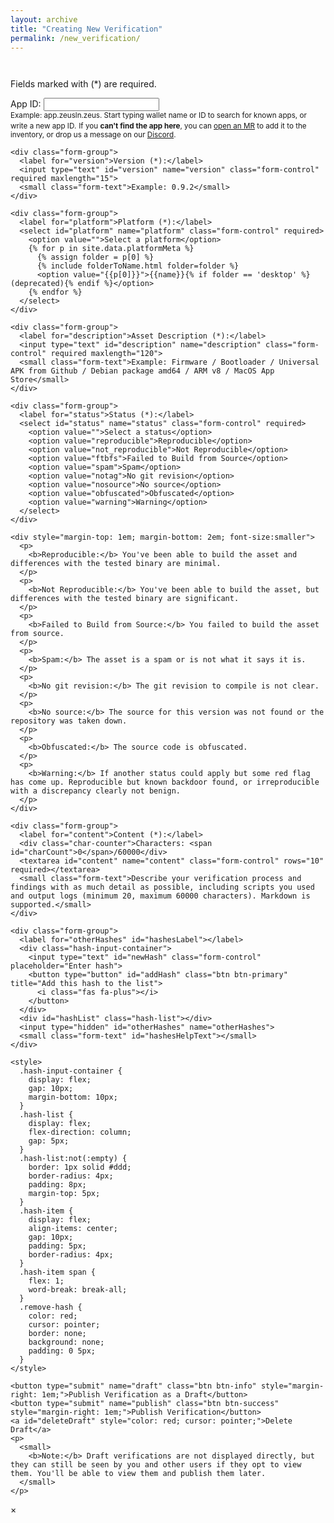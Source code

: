 ```yaml
---
layout: archive
title: "Creating New Verification"
permalink: /new_verification/
---
```


<link rel="stylesheet" href="{{ base_path }}/assets/css/verifications.css">

<script type="text/javascript" src="{{'/dist/verifications.bundle.min.js' | relative_url }}"></script>

<div class="form-container">
  <div class="info-message"></div>

  <div id="previousAttestations" style="margin-bottom: 3em;"></div>

  <div>
    <p>Fields marked with (*) are required.</p>
  </div>

  <form id="attestationForm" onsubmit="handleSubmit(event)">
    <div class="form-group">
      <label for="appId">App ID:</label>
      <input type="text" id="appId" name="appId" class="form-control" autocomplete="off" maxlength="50">
      <div id="appIdSuggestions" class="suggestions-container"></div>
      <small class="form-text">Example: app.zeusln.zeus. Start typing wallet name or ID to search for known apps, or write a new app ID.</small>
      <small class="form-text" style="margin-bottom: 1em;">If you <b>can't find the app here</b>, you can <a href="https://gitlab.com/walletscrutiny/walletScrutinyCom/-/wikis/How-to-Contribute-to-WalletScrutiny#add-products" target="_blank">open an MR</a> to add it to the inventory, or drop us a message on our <a href="https://discord.com/channels/1011450447392940082/1012176837486596106" target="_blank">Discord</a>.</small>
    </div>

    <div class="form-group">
      <label for="version">Version (*):</label>
      <input type="text" id="version" name="version" class="form-control" required maxlength="15">
      <small class="form-text">Example: 0.9.2</small>
    </div>

    <div class="form-group">
      <label for="platform">Platform (*):</label>
      <select id="platform" name="platform" class="form-control" required>
        <option value="">Select a platform</option>
        {% for p in site.data.platformMeta %}
          {% assign folder = p[0] %}
          {% include folderToName.html folder=folder %}
          <option value="{{p[0]}}">{{name}}{% if folder == 'desktop' %} (deprecated){% endif %}</option>
        {% endfor %} 
      </select>
    </div>

    <div class="form-group">
      <label for="description">Asset Description (*):</label>
      <input type="text" id="description" name="description" class="form-control" required maxlength="120">
      <small class="form-text">Example: Firmware / Bootloader / Universal APK from Github / Debian package amd64 / ARM v8 / MacOS App Store</small>
    </div>

    <div class="form-group">
      <label for="status">Status (*):</label>
      <select id="status" name="status" class="form-control" required>
        <option value="">Select a status</option>
        <option value="reproducible">Reproducible</option>
        <option value="not_reproducible">Not Reproducible</option>
        <option value="ftbfs">Failed to Build from Source</option>
        <option value="spam">Spam</option>
        <option value="notag">No git revision</option>
        <option value="nosource">No source</option>
        <option value="obfuscated">Obfuscated</option>
        <option value="warning">Warning</option>
      </select>
    </div>

    <div style="margin-top: 1em; margin-bottom: 2em; font-size:smaller">
      <p>
        <b>Reproducible:</b> You've been able to build the asset and differences with the tested binary are minimal.
      </p>
      <p>
        <b>Not Reproducible:</b> You've been able to build the asset, but differences with the tested binary are significant.
      </p>
      <p>
        <b>Failed to Build from Source:</b> You failed to build the asset from source.
      </p>
      <p>
        <b>Spam:</b> The asset is a spam or is not what it says it is.
      </p>
      <p>
        <b>No git revision:</b> The git revision to compile is not clear.
      </p>
      <p>
        <b>No source:</b> The source for this version was not found or the repository was taken down.
      </p>
      <p>
        <b>Obfuscated:</b> The source code is obfuscated.
      </p>
      <p>
        <b>Warning:</b> If another status could apply but some red flag has come up. Reproducible but known backdoor found, or irreproducible with a discrepancy clearly not benign.
      </p>
    </div>

    <div class="form-group">
      <label for="content">Content (*):</label>
      <div class="char-counter">Characters: <span id="charCount">0</span>/60000</div>
      <textarea id="content" name="content" class="form-control" rows="10" required></textarea>
      <small class="form-text">Describe your verification process and findings with as much detail as possible, including scripts you used and output logs (minimum 20, maximum 60000 characters). Markdown is supported.</small>
    </div>

    <div class="form-group">
      <label for="otherHashes" id="hashesLabel"></label>
      <div class="hash-input-container">
        <input type="text" id="newHash" class="form-control" placeholder="Enter hash">
        <button type="button" id="addHash" class="btn btn-primary" title="Add this hash to the list">
          <i class="fas fa-plus"></i>
        </button>
      </div>
      <div id="hashList" class="hash-list"></div>
      <input type="hidden" id="otherHashes" name="otherHashes">
      <small class="form-text" id="hashesHelpText"></small>
    </div>

    <style>
      .hash-input-container {
        display: flex;
        gap: 10px;
        margin-bottom: 10px;
      }
      .hash-list {
        display: flex;
        flex-direction: column;
        gap: 5px;
      }
      .hash-list:not(:empty) {
        border: 1px solid #ddd;
        border-radius: 4px;
        padding: 8px;
        margin-top: 5px;
      }
      .hash-item {
        display: flex;
        align-items: center;
        gap: 10px;
        padding: 5px;
        border-radius: 4px;
      }
      .hash-item span {
        flex: 1;
        word-break: break-all;
      }
      .remove-hash {
        color: red;
        cursor: pointer;
        border: none;
        background: none;
        padding: 0 5px;
      }
    </style>

    <button type="submit" name="draft" class="btn btn-info" style="margin-right: 1em;">Publish Verification as a Draft</button>
    <button type="submit" name="publish" class="btn btn-success" style="margin-right: 1em;">Publish Verification</button>
    <a id="deleteDraft" style="color: red; cursor: pointer;">Delete Draft</a>
    <p>
      <small>
        <b>Note:</b> Draft verifications are not displayed directly, but they can still be seen by you and other users if they opt to view them. You'll be able to view them and publish them later.
      </small>
    </p>
  </form>
</div>

<div id="verificationModal">
  <span id="closeModal">&times;</span>
  <div id="verificationContent"></div>
</div>

<script>
let hashes = [];
let hashList, otherHashesInput, hashInput;

function updateHiddenInput() {
  if (otherHashesInput) {
    otherHashesInput.value = hashes.join(',');
  }
}

function addHash(hash) {
  if (!hash) return;
  if (hashes.includes(hash)) {
    showToast('This hash is already in the list', 'error');
    return;
  }
  
  if (!hashList) {
    hashList = document.getElementById('hashList');
  }
  
  const hashItem = document.createElement('div');
  hashItem.className = 'hash-item';
  hashItem.innerHTML = `
    <span>${hash}</span>
    <button type="button" class="remove-hash" title="Remove this hash from the list">
      <i class="fas fa-minus"></i>
    </button>
  `;

  hashItem.querySelector('.remove-hash').addEventListener('click', () => {
    hashes = hashes.filter(h => h !== hash);
    hashItem.remove();
    updateHiddenInput();
  });

  hashList.appendChild(hashItem);
  hashes.push(hash);
  updateHiddenInput();
  if (hashInput) {
    hashInput.value = '';
  }
} 

function validateForm() {
  const content = document.getElementById('content').value.trim();

  if (content.length < 20) {
    showToast('Content must be at least 20 characters long', 'error');
    return false;
  }
  if (content.length > 60000) {
    showToast('Content cannot exceed 60000 characters', 'error');
    return false;
  }

  return true;
}

async function loadUrlParamsAndGetAssetInfo() {
  const showError = (message) => {
    document.querySelector('.form-container').style.display = 'none';
    
    const errorDiv = document.createElement('div');
    errorDiv.className = 'error-message';
    errorDiv.innerHTML = `
      <p>${message}</p>
      <p><a href="/assets/" class="btn btn-info">Return to assets page</a></p>
    `;
    
    document.querySelector('.form-container').insertAdjacentElement('beforebegin', errorDiv);
  };

  if (!await userHasBrowserExtension()) {
    showError('A Nostr browser extension is required to create verifications.');
    return;
  }

  try {
    await nostrConnect();
  } catch (e) {
    console.error("Failed to connect to Nostr", e);
    showToast('It was impossible to connect to Nostr. Please check your browser extension and try again.', 'error');
    return;
  }

  const urlParams = new URLSearchParams(window.location.search);
  const draftVerificationEventId = urlParams.get('draftVerificationEventId');
  const action = urlParams.get('action');

  if (draftVerificationEventId && action) {
    const draftButton = document.querySelector('button[name="draft"]');
    if (draftButton) {
      draftButton.textContent = 'Save Draft Verification';
    }

    const draftVerificationEvent = await getDraftVerificationEvent(draftVerificationEventId);
    const eventContent = JSON.parse(draftVerificationEvent.content);

    document.getElementById('appId').value = draftVerificationEvent.tags.find(tag => tag[0] === 'i')?.[1] || '';
    document.getElementById('version').value = draftVerificationEvent.tags.find(tag => tag[0] === 'version')?.[1] || '';
    document.getElementById('platform').value = draftVerificationEvent.tags.find(tag => tag[0] === 'platform')?.[1] || '';
    document.getElementById('description').value = eventContent.description || '';
    document.getElementById('status').value = draftVerificationEvent.tags.find(tag => tag[0] === 'status')?.[1] || '';
    document.getElementById('content').value = eventContent.content || '';

    const hashes = draftVerificationEvent.tags?.filter(tag => tag[0] === 'x').map(tag => tag[1]) || [];
    hashes.forEach(hash => addHash(hash));
  } else {
    const deleteDraftBtn = document.getElementById('deleteDraft');
    if (deleteDraftBtn) {
      deleteDraftBtn.style.display = 'none';
    }
  }

  if (window.wallets && window.wallets.length > 0) {
    setupAppIdAutocomplete();
  }

  const fields = ['version', 'appId', 'platform'];
  fields.forEach(field => {
    const value = DOMPurify.sanitize(urlParams.get(field), purifyConfig);
    if (value) {
      document.getElementById(field).value = value;
    }
  });

  const sha256 = DOMPurify.sanitize(urlParams.get('sha256'), purifyConfig);

  // Update the hashes label based on whether sha256 is present
  const hashesLabel = document.getElementById('hashesLabel');
  const hashesHelpText = document.getElementById('hashesHelpText');
  if (sha256) {
    hashesLabel.textContent = 'Additional related hashes:';
    hashesHelpText.textContent = 'If you find other related binaries (e.g., APKs within an AAB) that are also reproducible, you can add the hashes of those additional binaries to your verification.';
  } else {
    hashesLabel.textContent = 'Asset hashes*:';
    hashesHelpText.textContent = 'Add the SHA-256 hash(es) of the asset(s) you are verifying. Each hash must be 64 hexadecimal characters.';
  }

  let message = '';

  if (sha256) {
    // Show asset information and previous verifications
    const result = await renderAssetsTable({
      htmlElementId:'previousAttestations',
      sha256: sha256,
      hideConfig: {buttons: true}
    });

    if (!result.hasVerifications) {
      document.getElementById('previousAttestations').style.display = 'none';
    }

    if (result.hasVerifications) {
      message = '<p>You are about to create a verification for a specific asset. Below you can find the asset information and other verifications that were made. Feel free to review them before creating your own.</p>';
    } else {
      message = '<p>Below you can find the asset information. Since there are no previous verifications, you will be the first one to provide feedback about this asset.</p>';
    }
  }

  message += '<p>To create the verification, fill all the fields, describing your verification process and findings with as much detail as possible.</p>';
  const infoMessage = document.querySelector('.info-message');
  infoMessage.innerHTML = message;
}

async function handleSubmit(event) {
  event.preventDefault();
  
  if (!validateForm()) {
    return;
  }

  const submitter = event.submitter;
  const isDraft = submitter.name === 'draft';

  const sha256 = DOMPurify.sanitize(new URLSearchParams(window.location.search).get('sha256'), purifyConfig);
  const assetEventId = DOMPurify.sanitize(new URLSearchParams(window.location.search).get('assetEventId'), purifyConfig);
  const otherHashesValue = document.getElementById('otherHashes').value.trim();

  // Combine sha256 and otherHashes into a single parameter
  let hashes = sha256 ? [sha256] : [];
  if (otherHashesValue) {
    hashes = hashes.concat(otherHashesValue.split(','));
  }

  const formData = {
    hashes: hashes,
    description: document.getElementById('description').value.trim(),
    content: document.getElementById('content').value.trim(),
    appId: document.getElementById('appId').value.trim(),
    version: document.getElementById('version').value.trim(),
    status: document.getElementById('status').value,
    platform: document.getElementById('platform').value,
    assetEventId: assetEventId,
    isDraft: isDraft
  };

  const spinner = document.getElementById('loadingSpinner');
  spinner.style.display = 'block';

  try {
    await createVerification(formData);
    spinner.style.display = 'none';
    await showToast(isDraft ? 'Draft published successfully!' : 'Verification published successfully!');
    if (!isDraft) {
      window.location.href = '/asset/?sha256=' + sha256;
    }
  } catch (error) {
    spinner.style.display = 'none';
    showToast(error.message, 'error');
  }
}

function updateCharCount() {
  const content = document.getElementById('content').value;
  const charCount = document.getElementById('charCount');
  charCount.textContent = content.length;
}

document.addEventListener('DOMContentLoaded', function() {
  loadUrlParamsAndGetAssetInfo();

  document.getElementById('content').addEventListener('input', updateCharCount);

  // Hash management
  hashInput = document.getElementById('newHash');
  const addHashBtn = document.getElementById('addHash');
  hashList = document.getElementById('hashList');
  otherHashesInput = document.getElementById('otherHashes');

  const deleteDraftBtn = document.getElementById('deleteDraft');
  deleteDraftBtn.addEventListener('click', async function() {
    const urlParams = new URLSearchParams(window.location.search);
    const draftVerificationEventId = urlParams.get('draftVerificationEventId');
    await deleteDraftVerification(draftVerificationEventId, '/assets/');
  });

  addHashBtn.addEventListener('click', () => {
    const hash = hashInput.value.trim();
    if (!hash) {
      showToast('Please enter a hash value', 'error');
      return;
    }
    if (!/^[a-fA-F0-9]{64}$/.test(hash)) {
      showToast('Invalid hash format. Must be 64 hexadecimal characters', 'error');
      return;
    }
    addHash(hash);
  });

  hashInput.addEventListener('keypress', (e) => {
    if (e.key === 'Enter') {
      e.preventDefault();
      addHashBtn.click();
    }
  });
});
</script>